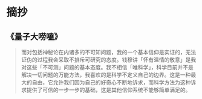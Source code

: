 # 摘抄

## 《量子大唠嗑》

> 而对包括神秘论在内诸多的不可知问题，我的一个基本信仰是实证的，无法证伪的过程我会采取不排斥可研究的态度。钱穆讲「怀有温情的敬意」是我对这些「不可测」问题的基本态度。我不相信「唯科学」，科学目前并不是解决一切问题的万能方法，我喜欢的是科学不定义自己的边界。这是一种最大的自由，它允许我们因为自己的好奇心不断地诉求，而科学方法为这种诉求提供了可信的一步一步的基础，这是其他信仰系统不能够简单满足的。
